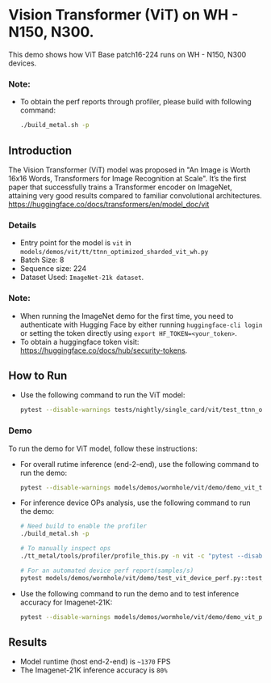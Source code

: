 # Vision Transformer (ViT) on WH - N150, N300.
This demo shows how ViT Base patch16-224 runs on WH - N150, N300 devices.

### Note:

- To obtain the perf reports through profiler, please build with following command:
  ```sh
  ./build_metal.sh -p
  ```

## Introduction

The Vision Transformer (ViT) model was proposed in "An Image is Worth 16x16 Words, Transformers for Image Recognition at Scale".
It’s the first paper that successfully trains a Transformer encoder on ImageNet, attaining very good results compared to familiar convolutional architectures.
https://huggingface.co/docs/transformers/en/model_doc/vit

### Details

- Entry point for the model is `vit` in `models/demos/vit/tt/ttnn_optimized_sharded_vit_wh.py`
- Batch Size: 8
- Sequence size: 224
- Dataset Used: `ImageNet-21k dataset`.

### Note:

- When running the ImageNet demo for the first time, you need to authenticate with Hugging Face by either running `huggingface-cli login` or setting the token directly using `export HF_TOKEN=<your_token>`.
- To obtain a huggingface token visit: https://huggingface.co/docs/hub/security-tokens.

## How to Run

- Use the following command to run the ViT model:

  ```sh
  pytest --disable-warnings tests/nightly/single_card/vit/test_ttnn_optimized_sharded_vit_wh.py::test_vit[224-3-224-8-google/vit-base-patch16-224]
  ```

### Demo

To run the demo for ViT model, follow these instructions:

-  For overall rutime inference (end-2-end), use the following command to run the demo:

    ```sh
    pytest --disable-warnings models/demos/wormhole/vit/demo/demo_vit_ttnn_inference_perf_e2e_2cq_trace.py
    ```

-  For inference device OPs analysis, use the following command to run the demo:

    ```sh
    # Need build to enable the profiler
    ./build_metal.sh -p

    # To manually inspect ops
    ./tt_metal/tools/profiler/profile_this.py -n vit -c "pytest --disable-warnings models/demos/wormhole/vit/demo/test_vit_device_perf.py::test_vit_device_ops"

    # For an automated device perf report(samples/s)
    pytest models/demos/wormhole/vit/demo/test_vit_device_perf.py::test_vit_perf_device
    ```

- Use the following command to run the demo and to test inference accuracy for Imagenet-21K:

  ```sh
  pytest --disable-warnings models/demos/wormhole/vit/demo/demo_vit_performant_imagenet_inference.py::test_run_vit_trace_2cqs_inference
  ```


## Results

- Model runtime (host end-2-end) is `~1370` FPS
- The Imagenet-21K inference accuracy is `80%`
